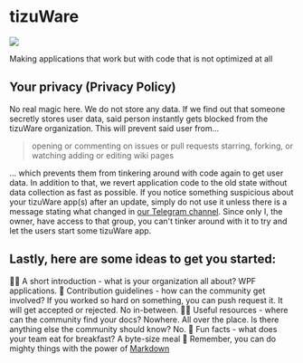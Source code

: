 # tizuWare
<a href="https://t.me/tizuWare" alt="Telegram channel"><img src="https://img.shields.io/badge/t.me-%2FtizuWare-blue" /></a>

Making applications that work but with code that is not optimized at all
## Your privacy (Privacy Policy)
No real magic here. We do not store any data. If we find out that someone secretly stores user data, said person instantly gets blocked from the tizuWare organization. This will prevent said user from...
> opening or commenting on issues or pull requests
starring, forking, or watching
adding or editing wiki pages

... which prevents them from tinkering around with code again to get user data. In addition to that, we revert application code to the old state without data collection as fast as possible. If you notice something suspicious about your tizuWare app(s) after an update, simply do not use it unless there is a message stating what changed in [our Telegram channel](https://t.me/tizuWare). Since only I, the owner, have access to that group, you can't tinker around with it to try and let the users start some tizuWare app.
## Lastly, here are some ideas to get you started:
🙋‍♀️ A short introduction - what is your organization all about? WPF applications.
🌈 Contribution guidelines - how can the community get involved? If you worked so hard on something, you can push request it. It will get accepted or rejected. No in-between.
👩‍💻 Useful resources - where can the community find your docs? Nowhere. All over the place. Is there anything else the community should know? No.
🍿 Fun facts - what does your team eat for breakfast? A byte-size meal
🧙 Remember, you can do mighty things with the power of [Markdown](https://www.youtube.com/watch?v=dQw4w9WgXcQ)
